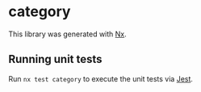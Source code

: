 # category

This library was generated with [Nx](https://nx.dev).

## Running unit tests

Run `nx test category` to execute the unit tests via [Jest](https://jestjs.io).
